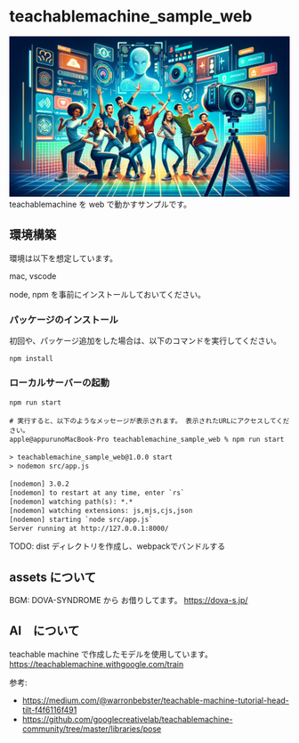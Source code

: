 # teachablemachine_sample_web

![image](./src/assets/images/DALL-E_generated_heroimage.png)
teachablemachine を web で動かすサンプルです。

## 環境構築

環境は以下を想定しています。

mac, vscode

node, npm を事前にインストールしておいてください。

### パッケージのインストール

初回や、パッケージ追加をした場合は、以下のコマンドを実行してください。

```
npm install
```

### ローカルサーバーの起動

```
npm run start

# 実行すると、以下のようなメッセージが表示されます。 表示されたURLにアクセスしてください。
apple@appurunoMacBook-Pro teachablemachine_sample_web % npm run start       

> teachablemachine_sample_web@1.0.0 start
> nodemon src/app.js

[nodemon] 3.0.2
[nodemon] to restart at any time, enter `rs`
[nodemon] watching path(s): *.*
[nodemon] watching extensions: js,mjs,cjs,json
[nodemon] starting `node src/app.js`
Server running at http://127.0.0.1:8000/
```


TODO: dist ディレクトリを作成し、webpackでバンドルする


## assets について

 BGM: DOVA-SYNDROME から お借りしてます。 https://dova-s.jp/ 

## AI　について

teachable machine で作成したモデルを使用しています。
https://teachablemachine.withgoogle.com/train

参考: 
- https://medium.com/@warronbebster/teachable-machine-tutorial-head-tilt-f4f6116f491
- https://github.com/googlecreativelab/teachablemachine-community/tree/master/libraries/pose
